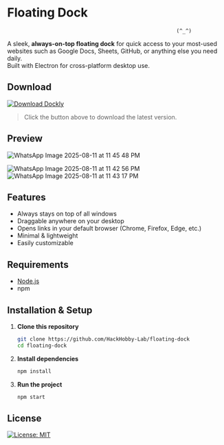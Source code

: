 # Floating Dock
                                                           (^_^)

A sleek, **always-on-top floating dock** for quick access to your most-used websites such as Google Docs, Sheets, GitHub, or anything else you need daily.  
Built with Electron for cross-platform desktop use.

## Download

[![Download Dockly](https://img.shields.io/github/v/release/HackHobby-Lab/floating-dock?label=Download%20Dockly&style=for-the-badge&color=green)](https://github.com/HackHobby-Lab/floating-dock/releases/latest/download/Dockly.exe)


> Click the button above to download the latest version.


## Preview

![WhatsApp Image 2025-08-11 at 11 45 48 PM](https://github.com/user-attachments/assets/33dcb8ad-442c-4be8-bc1f-bab3b3ac32d6)

![WhatsApp Image 2025-08-11 at 11 42 56 PM](https://github.com/user-attachments/assets/d8d9c56e-aae3-4160-829d-d55241c10be3)
![WhatsApp Image 2025-08-11 at 11 43 17 PM](https://github.com/user-attachments/assets/dcb6d28d-4dad-41d6-86e9-19e8f27eea94)



##  Features
- Always stays on top of all windows
- Draggable anywhere on your desktop
- Opens links in your default browser (Chrome, Firefox, Edge, etc.)
- Minimal & lightweight
- Easily customizable 


## Requirements
- [Node.js](https://nodejs.org/) 
- npm 



## Installation & Setup

1. **Clone this repository**
   ```bash
   git clone https://github.com/HackHobby-Lab/floating-dock
   cd floating-dock
2. **Install dependencies**
   ```bash 
   npm install
3. **Run the project**
   ```bash
   npm start

## License

[![License: MIT](https://img.shields.io/badge/License-MIT-yellow.svg)](LICENSE)
